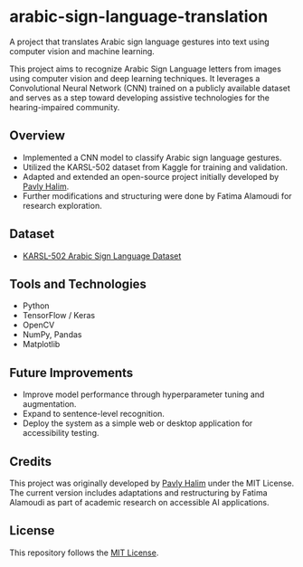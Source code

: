 # arabic-sign-language-translation

A project that translates Arabic sign language gestures into text using computer vision and machine learning.

This project aims to recognize Arabic Sign Language letters from images using computer vision and deep learning techniques. It leverages a Convolutional Neural Network (CNN) trained on a publicly available dataset and serves as a step toward developing assistive technologies for the hearing-impaired community.

## Overview

- Implemented a CNN model to classify Arabic sign language gestures.
- Utilized the KARSL-502 dataset from Kaggle for training and validation.
- Adapted and extended an open-source project initially developed by [Pavly Halim](https://github.com/pavlyhalim/Arabic-Sign-Language).
- Further modifications and structuring were done by Fatima Alamoudi for research exploration.

## Dataset

- [KARSL-502 Arabic Sign Language Dataset](https://www.kaggle.com/datasets/yousefdotpy/karsl-502)

## Tools and Technologies

- Python
- TensorFlow / Keras
- OpenCV
- NumPy, Pandas
- Matplotlib

## Future Improvements

- Improve model performance through hyperparameter tuning and augmentation.
- Expand to sentence-level recognition.
- Deploy the system as a simple web or desktop application for accessibility testing.

## Credits

This project was originally developed by [Pavly Halim](https://github.com/pavlyhalim/Arabic-Sign-Language) under the MIT License.  
The current version includes adaptations and restructuring by Fatima Alamoudi as part of academic research on accessible AI applications.

## License

This repository follows the [MIT License](LICENSE).
